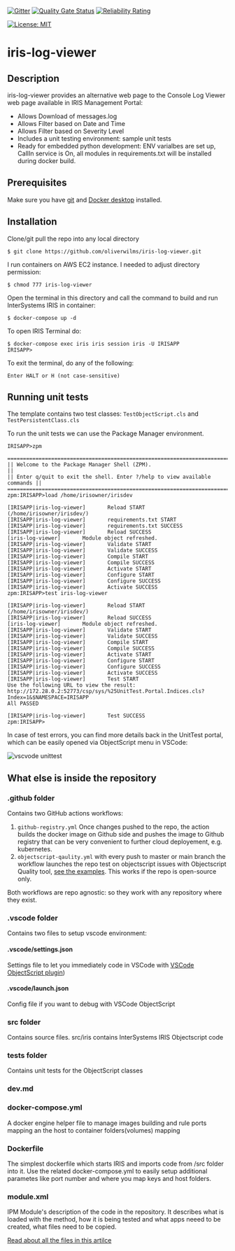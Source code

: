  [![Gitter](https://img.shields.io/badge/Available%20on-Intersystems%20Open%20Exchange-00b2a9.svg)](https://openexchange.intersystems.com/package/intersystems-iris-dev-template)
 [![Quality Gate Status](https://community.objectscriptquality.com/api/project_badges/measure?project=intersystems_iris_community%2Firis-log-viewer&metric=alert_status)](https://community.objectscriptquality.com/dashboard?id=intersystems_iris_community%2Firis-log-viewer)
 [![Reliability Rating](https://community.objectscriptquality.com/api/project_badges/measure?project=intersystems_iris_community%2Firis-log-viewer&metric=reliability_rating)](https://community.objectscriptquality.com/dashboard?id=intersystems_iris_community%2Firis-log-viewer)

[![License: MIT](https://img.shields.io/badge/License-MIT-blue.svg?style=flat&logo=AdGuard)](LICENSE)
# iris-log-viewer

## Description
iris-log-viewer provides an alternative web page to the Console Log Viewer web page available in IRIS Management Portal:
* Allows Download of messages.log
* Allows Filter based on Date and Time
* Allows Filter based on Severity Level 
* Includes a unit testing environment: sample unit tests
* Ready for embedded python development: ENV varialbes are set up, CallIn service is On, all modules in requirements.txt will be installed during docker build.

## Prerequisites
Make sure you have [git](https://git-scm.com/book/en/v2/Getting-Started-Installing-Git) and [Docker desktop](https://www.docker.com/products/docker-desktop) installed.

## Installation 

Clone/git pull the repo into any local directory

```
$ git clone https://github.com/oliverwilms/iris-log-viewer.git
```

I run containers on AWS EC2 instance. I needed to adjust directory permission:

```
$ chmod 777 iris-log-viewer
```

Open the terminal in this directory and call the command to build and run InterSystems IRIS in container:

```
$ docker-compose up -d
```

To open IRIS Terminal do:

```
$ docker-compose exec iris iris session iris -U IRISAPP
IRISAPP>
```

To exit the terminal, do any of the following:

```
Enter HALT or H (not case-sensitive)
```

## Running unit tests

The template contains two test classes: `TestObjectScript.cls` and `TestPersistentClass.cls `

To run the unit tests we can use the Package Manager environment.

```
IRISAPP>zpm

=============================================================================
|| Welcome to the Package Manager Shell (ZPM).                             ||
|| Enter q/quit to exit the shell. Enter ?/help to view available commands ||
=============================================================================
zpm:IRISAPP>load /home/irisowner/irisdev

[IRISAPP|iris-log-viewer]       Reload START (/home/irisowner/irisdev/)
[IRISAPP|iris-log-viewer]       requirements.txt START
[IRISAPP|iris-log-viewer]       requirements.txt SUCCESS
[IRISAPP|iris-log-viewer]       Reload SUCCESS
[iris-log-viewer]       Module object refreshed.
[IRISAPP|iris-log-viewer]       Validate START
[IRISAPP|iris-log-viewer]       Validate SUCCESS
[IRISAPP|iris-log-viewer]       Compile START
[IRISAPP|iris-log-viewer]       Compile SUCCESS
[IRISAPP|iris-log-viewer]       Activate START
[IRISAPP|iris-log-viewer]       Configure START
[IRISAPP|iris-log-viewer]       Configure SUCCESS
[IRISAPP|iris-log-viewer]       Activate SUCCESS
zpm:IRISAPP>test iris-log-viewer

[IRISAPP|iris-log-viewer]       Reload START (/home/irisowner/irisdev/)
[IRISAPP|iris-log-viewer]       Reload SUCCESS
[iris-log-viewer]       Module object refreshed.
[IRISAPP|iris-log-viewer]       Validate START
[IRISAPP|iris-log-viewer]       Validate SUCCESS
[IRISAPP|iris-log-viewer]       Compile START
[IRISAPP|iris-log-viewer]       Compile SUCCESS
[IRISAPP|iris-log-viewer]       Activate START
[IRISAPP|iris-log-viewer]       Configure START
[IRISAPP|iris-log-viewer]       Configure SUCCESS
[IRISAPP|iris-log-viewer]       Activate SUCCESS
[IRISAPP|iris-log-viewer]       Test START
Use the following URL to view the result:
http://172.28.0.2:52773/csp/sys/%25UnitTest.Portal.Indices.cls?Index=1&$NAMESPACE=IRISAPP
All PASSED

[IRISAPP|iris-log-viewer]       Test SUCCESS
zpm:IRISAPP>
```

In case of test errors, you can find more details back in the UnitTest portal, which can be easily opened via ObjectScript menu in VSCode:

![vscvode unittest](https://user-images.githubusercontent.com/2781759/152678943-7d9d9696-e26a-449f-b1d7-f924528c8e3a.png)

## What else is inside the repository

### .github folder

Contains two GitHub actions workflows: 
1. `github-registry.yml` 
    Once changes pushed to the repo, the action builds the docker image on Github side and pushes the image to Github registry that can be very convenient to further cloud deployement, e.g. kubernetes.
2. `objectscript-qaulity.yml`
    with every push to master or main branch the workflow launches the repo test on objectscript issues with Objectscript Quality tool, [see the examples](https://community.objectscriptquality.com/projects?sort=-analysis_date). This works if the repo is open-source only.

Both workflows are repo agnostic: so they work with any repository where they exist.

### .vscode folder
Contains two files to setup vscode environment:

#### .vscode/settings.json

Settings file to let you immediately code in VSCode with [VSCode ObjectScript plugin](https://marketplace.visualstudio.com/items?itemName=daimor.vscode-objectscript))

#### .vscode/launch.json

Config file if you want to debug with VSCode ObjectScript

### src folder

Contains source files.
src/iris contains InterSystems IRIS Objectscript code

### tests folder
Contains unit tests for the ObjectScript classes

### dev.md

### docker-compose.yml

A docker engine helper file to manage images building and rule ports mapping an the host to container folders(volumes) mapping

### Dockerfile

The simplest dockerfile which starts IRIS and imports code from /src folder into it.
Use the related docker-compose.yml to easily setup additional parametes like port number and where you map keys and host folders.

### module.xml

IPM Module's description of the code in the repository.
It describes what is loaded with the method, how it is being tested and what apps neeed to be created, what files need to be copied.

[Read about all the files in this artilce](https://community.intersystems.com/post/dockerfile-and-friends-or-how-run-and-collaborate-objectscript-projects-intersystems-iris)
